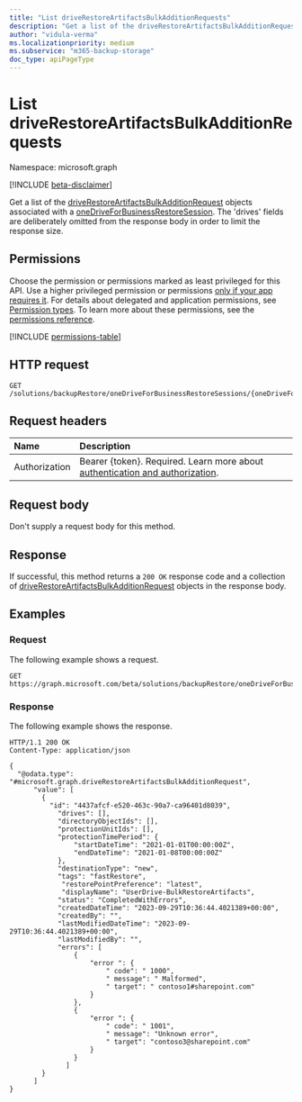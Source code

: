```yaml
---
title: "List driveRestoreArtifactsBulkAdditionRequests"
description: "Get a list of the driveRestoreArtifactsBulkAdditionRequest in a OnedriveForBusiness Restore Session."
author: "vidula-verma"
ms.localizationpriority: medium
ms.subservice: "m365-backup-storage"
doc_type: apiPageType
---
```


# List driveRestoreArtifactsBulkAdditionRequests

Namespace: microsoft.graph

[!INCLUDE [beta-disclaimer](../../includes/beta-disclaimer.md)]

Get a list of the [driveRestoreArtifactsBulkAdditionRequest](../resources/driverestoreartifactsbulkadditionrequest.md) objects associated with a [oneDriveForBusinessRestoreSession](../resources/onedriveforbusinessrestoresession.md).
The 'drives' fields are deliberately omitted from the response body in order to limit the response size.
## Permissions

Choose the permission or permissions marked as least privileged for this API. Use a higher privileged permission or permissions [only if your app requires it](/graph/permissions-overview#best-practices-for-using-microsoft-graph-permissions). For details about delegated and application permissions, see [Permission types](/graph/permissions-overview#permission-types). To learn more about these permissions, see the [permissions reference](/graph/permissions-reference).

<!-- {
  "blockType": "permissions",
  "name": "onedriveforbusinessrestoresession-list-driverestoreartifactsbulkadditionrequests-permissions"
}
-->
[!INCLUDE [permissions-table](../includes/permissions/onedriveforbusinessrestoresession-list-driverestoreartifactsbulkadditionrequests-permissions.md)]

## HTTP request

<!-- {
  "blockType": "ignored"
}
-->
``` http
GET /solutions/backupRestore/oneDriveForBusinessRestoreSessions/{oneDriveForBusinessRestoreSessionId}/driveRestoreArtifactsBulkAdditionRequests
```

## Request headers

|Name|Description|
|:---|:---|
|Authorization|Bearer {token}. Required. Learn more about [authentication and authorization](/graph/auth/auth-concepts).|

## Request body

Don't supply a request body for this method.

## Response

If successful, this method returns a `200 OK` response code and a collection of [driveRestoreArtifactsBulkAdditionRequest](../resources/driverestoreartifactsbulkadditionrequest.md) objects in the response body.

## Examples

### Request

The following example shows a request.
<!-- {
  "blockType": "request",
  "name": "list_driverestoreartifactsbulkadditionrequest"
}
-->
``` http
GET https://graph.microsoft.com/beta/solutions/backupRestore/oneDriveForBusinessRestoreSessions/{oneDriveForBusinessRestoreSessionId}/driveRestoreArtifactsBulkAdditionRequests
```


### Response

The following example shows the response.
<!-- {
  "blockType": "response",
  "truncated": true,
  "@odata.type": "microsoft.graph.driveRestoreArtifactsBulkAdditionRequest"
}
-->
``` http
HTTP/1.1 200 OK
Content-Type: application/json

{
  "@odata.type": "#microsoft.graph.driveRestoreArtifactsBulkAdditionRequest",
      "value": [
        {
          "id": "4437afcf-e520-463c-90a7-ca96401d8039",
            "drives": [],
            "directoryObjectIds": [],
            "protectionUnitIds": [],
            "protectionTimePeriod": {
                "startDateTime": "2021-01-01T00:00:00Z",
                "endDateTime": "2021-01-08T00:00:00Z"
            },
            "destinationType": "new",
            "tags": "fastRestore",
             "restorePointPreference": "latest",
             "displayName": "UserDrive-BulkRestoreArtifacts",
            "status": "CompletedWithErrors",
            "createdDateTime": "2023-09-29T10:36:44.4021389+00:00",
            "createdBy": "",
            "lastModifiedDateTime": "2023-09-29T10:36:44.4021389+00:00",
            "lastModifiedBy": "",
            "errors": [
                {
                    "error ": {
                        " code": " 1000",
                        " message": " Malformed",
                        " target": " contoso1#sharepoint.com"
                    }
                },
                {
                    "error ": {
                        " code": " 1001",
                        " message": "Unknown error",
                        " target": "contoso3@sharepoint.com"
                    }
                }
              ]
        }
      ]
}
```

